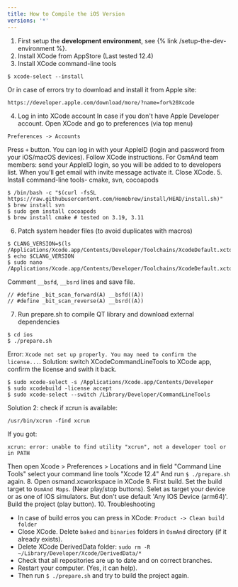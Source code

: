 ```yaml
---
title: How to Compile the iOS Version
versions: '*'
---
```


1. First setup the **development environment**, see {% link /setup-the-dev-environment %}.
2. Install XCode from AppStore (Last tested 12.4)
3. Install XCode command-line tools
```
$ xcode-select --install
```
Or in case of errors try to download and install it from Apple site:
```
https://developer.apple.com/download/more/?name=for%20Xcode
```
4. Log in into XCode account
In case if you don't have Apple Developer account. Open XCode and go to preferences (via top menu)
```
Preferences -> Accounts 
```
Press `+` button. You can log in with your AppleID (login and password from your iOS/macOS devices). Follow XCode instructions.
For OsmAnd team members: send your AppleID login, so you will be added to to developers list. When you'll get email with invite message activate it.
Close XCode.
5. Install command-line tools- cmake, svn, cocoapods
```
$ /bin/bash -c "$(curl -fsSL https://raw.githubusercontent.com/Homebrew/install/HEAD/install.sh)"
$ brew install svn
$ sudo gem install cocoapods
$ brew install cmake # tested on 3.19, 3.11
```
6. Patch system header files (to avoid duplicates with macros)
```
$ CLANG_VERSION=$(ls /Applications/Xcode.app/Contents/Developer/Toolchains/XcodeDefault.xctoolchain/usr/lib/clang/)
$ echo $CLANG_VERSION
$ sudo nano /Applications/Xcode.app/Contents/Developer/Toolchains/XcodeDefault.xctoolchain/usr/lib/clang/{CLANG_VERSION}/include/ia32intrin.h
```
Comment ```__bsfd```, ```__bsrd``` lines and save file.
```
// #define _bit_scan_forward(A) __bsfd((A))
// #define _bit_scan_reverse(A) __bsrd((A))
```
7. Run prepare.sh to compile QT library and download external dependencies
```
$ cd ios
$ ./prepare.sh
```
Error: `Xcode not set up properly. You may need to confirm the license...`.
Solution: switch XCodeCommandLineTools to XCode app, confirm the license and swith it back.
```
$ sudo xcode-select -s /Applications/Xcode.app/Contents/Developer
$ sudo xcodebuild -license accept
$ sudo xcode-select --switch /Library/Developer/CommandLineTools
```
Solution 2: check if xcrun is available:
```
/usr/bin/xcrun -find xcrun
```
If you got:
```
xcrun: error: unable to find utility "xcrun", not a developer tool or in PATH
```
Then open Xcode > Preferences > Locations and in field "Command Line Tools" select your command line tools "Xcode 12.4"
And run `$ ./prepare.sh` again.
8. Open osmand.xcworkspace in XCode
9. First build.
Set the build target to `OsmAnd Maps`. (Near play/stop buttons). Selet as target your device or as one of IOS simulators. But don't use default 'Any IOS Device (arm64)'. Build the project (play button).
10. Troubleshooting
- In case of build erros you can press in XCode: ```Product -> Clean build folder```
- Close XCode.  Delete `baked` and `binaries` folders in `OsmAnd` directory (if it already exists). 
- Delete XCode DerivedData folder: ``` sudo rm -R ~/Library/Developer/Xcode/DerivedData/* ```
- Check that all repositories are up to date and on correct branches.
- Restart your computer. (Yes, it can help). 
- Then run `$ ./prepare.sh` and try to build the project again.

